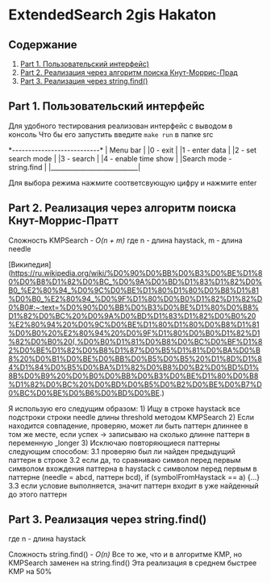# ExtendedSearch 2gis Hakaton

## Содержание
1. [Part 1. Пользовательский интерфейс)](#1)
2. [Part 2. Реализация через алгоритм поиска Кнут-Моррис-Прад](#2)
3. [Part 3. Реализация через string.find()](#3)

## Part 1. Пользовательский интерфейс

<a name="1"> </a>

Для удобного тестирования реализован интерфейс с выводом в консоль
Что бы его запустить введите ```make run``` в папке src

\*---------------------------\*
|         Menu bar          |
|0 - exit                   |
|1 - enter data             |
|2 - set search mode        |
|3 - search                 |
|4 - enable time show       |
|Search mode - string.find  |
|___________________________|

Для выбора режима нажмите соответсвующую цифру и нажмите enter

## Part 2. Реализация через алгоритм поиска Кнут-Моррис-Пратт

<a name="2"> </a>

Сложность KMPSearch - *O(n + m)* где n - длина haystack, m - длина needle

[Википедия](https://ru.wikipedia.org/wiki/%D0%90%D0%BB%D0%B3%D0%BE%D1%80%D0%B8%D1%82%D0%BC_%D0%9A%D0%BD%D1%83%D1%82%D0%B0_%E2%80%94_%D0%9C%D0%BE%D1%80%D1%80%D0%B8%D1%81%D0%B0_%E2%80%94_%D0%9F%D1%80%D0%B0%D1%82%D1%82%D0%B0#:~:text=%D0%90%D0%BB%D0%B3%D0%BE%D1%80%D0%B8%D1%82%D0%BC%20%D0%9A%D0%BD%D1%83%D1%82%D0%B0%20%E2%80%94%20%D0%9C%D0%BE%D1%80%D1%80%D0%B8%D1%81%D0%B0%20%E2%80%94%20%D0%9F%D1%80%D0%B0%D1%82%D1%82%D0%B0%20(,%D0%B0%D1%81%D0%B8%D0%BC%D0%BF%D1%82%D0%BE%D1%82%D0%B8%D1%87%D0%B5%D1%81%D0%BA%D0%B8%20%D0%B1%D0%BE%D0%BB%D0%B5%D0%B5%20%D1%8D%D1%84%D1%84%D0%B5%D0%BA%D1%82%D0%B8%D0%B2%D0%BD%D1%8B%D0%B9%20%D0%B0%D0%BB%D0%B3%D0%BE%D1%80%D0%B8%D1%82%D0%BC%20%D0%BD%D0%B5%D0%B2%D0%BE%D0%B7%D0%BC%D0%BE%D0%B6%D0%BD%D0%BE.)

Я использую его следущим образом:
    1) Ищу в строке haystack все подстроки строки needle длины threshold методом KMPSearch
    2) Если находится совпадение, проверяю, может ли быть паттерн длиннее в том же месте, если успех -> записываю на сколько длинне паттерн в переменную _longer
    3) Исключаю повторяющиеся паттерны следующим способом:
        3.1 проверяю был ли найден предыдущий паттерн в строке
        3.2 если да, то сравниваю символ перед первым символом вхождения паттерна в haystack с символом перед первым в паттерне (needle = abcd, паттерн bcd), if (symbolFromHaystack == a) {...}
        3.3 если условие выполняется, значит паттерн входит в уже найденный до этого паттерн

## Part 3. Реализация через string.find()

<a name="3"> </a>

где n - длина haystack

Сложность string.find() - *O(n)*
Все то же, что и в алгоритме KMP, но KMPSearch заменен на string.find()
Эта реализация в среднем быстрее KMP на 50% 



